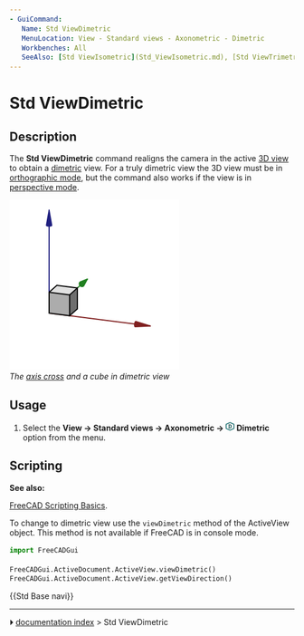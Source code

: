 ```yaml
---
- GuiCommand:
   Name: Std ViewDimetric
   MenuLocation: View - Standard views - Axonometric - Dimetric
   Workbenches: All
   SeeAlso: [Std ViewIsometric](Std_ViewIsometric.md), [Std ViewTrimetric](Std_ViewTrimetric.md)
---
```


# Std ViewDimetric

## Description

The **Std ViewDimetric** command realigns the camera in the active [3D view](3D_view.md) to obtain a [dimetric](https://en.wikipedia.org/wiki/Axonometric_projection#Three_types) view. For a truly dimetric view the 3D view must be in [orthographic mode](Std_OrthographicCamera.md), but the command also works if the view is in [perspective mode](Std_PerspectiveCamera.md).

 ![](images/Std_ViewDimetric_example.svg )  
*The [axis cross](Std_AxisCross.md) and a cube in dimetric view*

## Usage

1.  Select the **View → Standard views → Axonometric → <img src="images/Std_ViewDimetric.svg" width=16px> Dimetric** option from the menu.

## Scripting


**See also:**

[FreeCAD Scripting Basics](FreeCAD_Scripting_Basics.md).

To change to dimetric view use the `viewDimetric` method of the ActiveView object. This method is not available if FreeCAD is in console mode.

 
```python
import FreeCADGui

FreeCADGui.ActiveDocument.ActiveView.viewDimetric()
FreeCADGui.ActiveDocument.ActiveView.getViewDirection()
```




 {{Std Base navi}}



---
⏵ [documentation index](../README.md) > Std ViewDimetric
